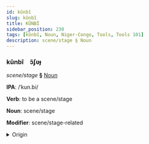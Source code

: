 ```yaml
---
id: kûnbî
slug: kûnbî
title: KÛNBÎ
sidebar_position: 230
tags: [kûnbî, Noun, Niger-Congo, Tools, Tools 101]
description: scene/stage § Noun
---
```


### kûnbî&emsp;<span kind="abugida">ɔ̃ʄʋɟ</span>

*scene/stage* **§** [Noun](../../tags/Noun)

**IPA**: /ˈkun.bi/

**Verb**: to be a scene/stage

**Noun**: scene/stage

**Modifier**: scene/stage-related

<details>
    <summary>Origin</summary>
    Swahili kumbi /kum.bi/<br/>
    <em>Niger-Congo Language Family</em>
</details>